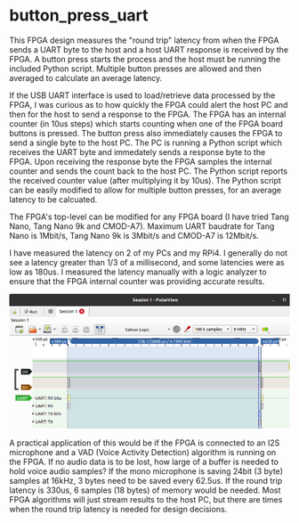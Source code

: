 # button_press_uart
This FPGA design measures the "round trip" latency from when the FPGA sends a UART byte to the host and a host UART response is received by the FPGA. A button press starts the process and the host must be running the included Python script. Multiple button presses are allowed and then averaged to calculate an average latency.

If the USB UART interface is used to load/retrieve data processed by the FPGA, I was curious as to how quickly the FPGA could alert the host PC and then for the host to send a response to the FPGA. The FPGA has an internal counter (in 10us steps) which starts counting when one of the FPGA board buttons is pressed. The button press also immediately causes the FPGA to send a single byte to the host PC. The PC is running a Python script which receives the UART byte and immedately sends a response byte to the FPGA. Upon receiving the response byte the FPGA samples the internal counter and sends the count back to the host PC. The Python script reports the received counter value (after multiplying it by 10us). The Python script can be easily modified to allow for multiple button presses, for an average latency to be calcuated.

The FPGA's top-level can be modified for any FPGA board (I have tried Tang Nano, Tang Nano 9k and CMOD-A7). Maximum UART baudrate for Tang Nano is 1Mbit/s, Tang Nano 9k is 3Mbit/s and CMOD-A7 is 12Mbit/s.


I have measured the latency on 2 of my PCs and my RPi4. I generally do not see a latency greater than 1/3 of a millisecond, and some latencies were as low as 180us. I measured the latency manually with a logic analyzer to ensure that the FPGA internal counter was providing accurate results.

![picture](https://github.com/charkster/button_press_uart/blob/main/images/button_press_uart_latency_rpi4.png)


A practical application of this would be if the FPGA is connected to an I2S microphone and a VAD (Voice Activity Detection) algorithm is running on the FPGA. If no audio data is to be lost, how large of a buffer is needed to hold voice audio samples? If the mono microphone is saving 24bit (3 byte) samples at 16kHz, 3 bytes need to be saved every 62.5us. If the round trip latency is 330us, 6 samples (18 bytes) of memory would be needed. Most FPGA algorithms will just stream results to the host PC, but there are times when the round trip latency is needed for design decisions.
